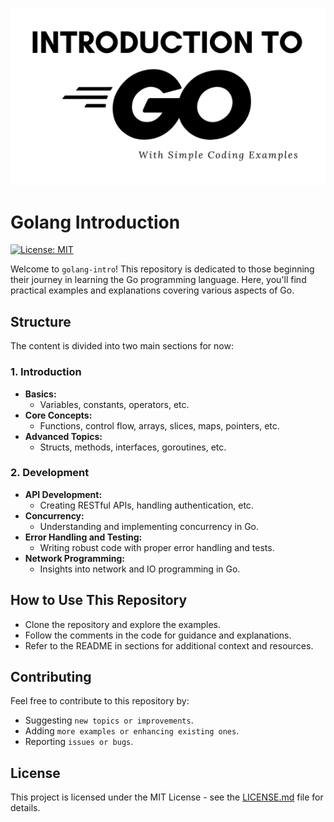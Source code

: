 ![intro-to-go](intro-to-go.png)

# Golang Introduction

[![License: MIT](https://img.shields.io/badge/License-MIT-yellow.svg)](https://opensource.org/licenses/MIT)

Welcome to `golang-intro`! This repository is dedicated to those beginning their journey in learning the Go programming language. Here, you'll find practical examples and explanations covering various aspects of Go.

## Structure

The content is divided into two main sections for now:

### 1. Introduction
- **Basics:**
    - Variables, constants, operators, etc.
- **Core Concepts:**
    - Functions, control flow, arrays, slices, maps, pointers, etc.
- **Advanced Topics:**
    - Structs, methods, interfaces, goroutines, etc.

### 2. Development
- **API Development:**
    - Creating RESTful APIs, handling authentication, etc.
- **Concurrency:**
    - Understanding and implementing concurrency in Go.
- **Error Handling and Testing:**
    - Writing robust code with proper error handling and tests.
- **Network Programming:**
    - Insights into network and IO programming in Go.

## How to Use This Repository

- Clone the repository and explore the examples.
- Follow the comments in the code for guidance and explanations.
- Refer to the README in sections for additional context and resources.

## Contributing

Feel free to contribute to this repository by:
- Suggesting `new topics or improvements`.
- Adding `more examples or enhancing existing ones`.
- Reporting `issues or bugs`.

## License

This project is licensed under the MIT License - see the [LICENSE.md](LICENSE.md) file for details.